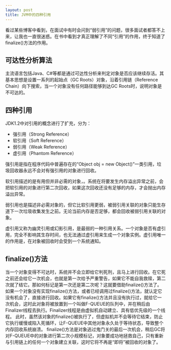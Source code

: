 ```yaml
---
layout: post
title: JVM中的四种引用
---
```


看过某些博客中看到，在面试中有时会问到“弱引用”的问题，很多面试者都答不上来，让我也一直很迷惑。在书中看到才真正理解了不同“引用”的作用，终于知道了finalize()方法的作用。

## 可达性分析算法
主流语言包括Java、C#等都是通过可达性分析来判定对象是否应该继续存活。其基本思想是设置一系列的起始点（GC Roots）对象，沿着引用链（Reference Chain）向下搜索，当一个对象没有任何路径能够到达GC Roots时，说明对象是不可达的。

## 四种引用
JDK1.2中对引用的概念进行了扩充，分为：
- 强引用（Strong Reference）
- 软引用（Soft Reference）
- 弱引用（Weak Reference）
- 虚引用（Phantom Reference）

强引用是指在程序代码中普遍存在的“Object obj = new Object()”一类引用，垃圾回收器永远不会对有强引用的对象进行回收。

软引用描述的是有用但并非必需的对象，。系统在将要发生内存溢出异常之前，会把软引用的对象进行第二次回收，如果这次回收还没有足够的内存，才会抛出内存溢出异常。

弱引用也是描述非必需对象的，但它比软引用更弱，被弱引用关联的对象只能生存道下一次垃圾收集发生之前。无论当前内存是否足够，都会回收被弱引用关联的对象。

虚引用又称为幽灵引用或幻影引用，是最弱的一种引用关系。一个对象是否有虚引用，完全不影响其生存时间，也无法通过虚引用来生成一个对象实例。虚引用唯一的作用是，在对象被回收时会受到一个系统通知。


## finalize()方法
当一个对象变得不可达时，系统并不会立即给它判死刑，且马上进行回收。在它死之前还会给它一次机会，也就是第一次给予严重警告，如果它不能自我救赎，第二次就了结它。那如何标记是第一次还是第二次呢？这就要借助finalize()方法了。
如果一个对象没有实现finalize()方法，或者已经调用过finalize()方法，就认定它没有机会了，直接进行回收。如果它有finalize()方法并且没有执行过，就给它一次机会，这时此对象将被放置到一个叫做F-QUEUE的队列中，并在稍后由Finalizer线程去执行。Finalizer线程是由虚拟机自动建立、具有低优先级的一个线程。
此时，虽然该对象的finalize()被执行了，但虚拟机并不会等待它结束，防止它执行缓慢或陷入死循环，让F-QUEUE中其他对象永久处于等待状态，导致整个内存回收系统崩溃。
finalize()方法是对象逃过鬼门关的最后一次机会，稍后GC将对F-QUEUE中的对象进行第二次小规模标记，对象要成功地拯救自己，只有重新与引用链上的任何一个对象建立关联，这时它将不再是“即将”被回收的对象了。









